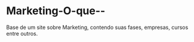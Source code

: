# Marketing-O-que--
Base de um site sobre Marketing, contendo suas fases, empresas, cursos entre outros.

